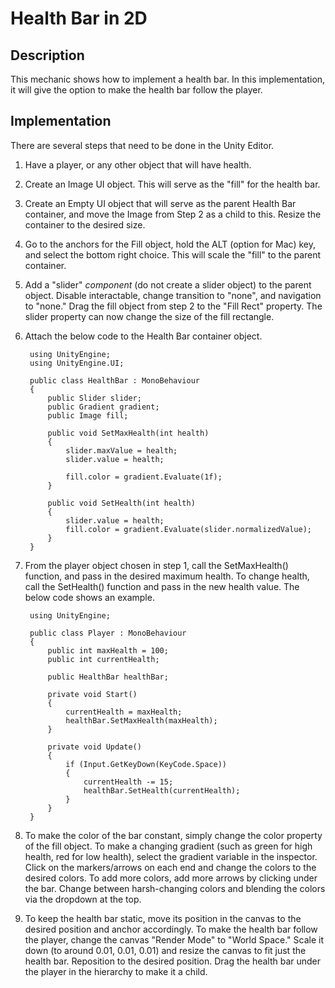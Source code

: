 # Health Bar in 2D

## Description
This mechanic shows how to implement a health bar. In this implementation, it will give the option to make the health bar follow the player.

## Implementation
There are several steps that need to be done in the Unity Editor.
1. Have a player, or any other object that will have health.
2. Create an Image UI object. This will serve as the "fill" for the health bar.
3. Create an Empty UI object that will serve as the parent Health Bar container, 
and move the Image from Step 2 as a child to this. Resize the container to the desired size.
4. Go to the anchors for the Fill object, hold the ALT (option for Mac) key, and select the bottom right choice. This will scale the "fill" to the parent container.
5. Add a "slider" *component* (do not create a slider object) to the parent object. Disable interactable, change transition to "none", and navigation to "none." Drag the fill object from step 2 to the "Fill Rect" property. The slider property can now change the size of the fill rectangle.
6. Attach the below code to the Health Bar container object.

        using UnityEngine;
        using UnityEngine.UI;

        public class HealthBar : MonoBehaviour
        {
            public Slider slider;
            public Gradient gradient;
            public Image fill;

            public void SetMaxHealth(int health)
            {
                slider.maxValue = health;
                slider.value = health;

                fill.color = gradient.Evaluate(1f);
            }

            public void SetHealth(int health)
            {
                slider.value = health;
                fill.color = gradient.Evaluate(slider.normalizedValue);
            }
        }
7. From the player object chosen in step 1, call the SetMaxHealth() function, and pass in the desired maximum health. To change health, call the SetHealth() function and pass in the new health value. The below code shows an example.

        using UnityEngine;

        public class Player : MonoBehaviour
        {
            public int maxHealth = 100;
            public int currentHealth;

            public HealthBar healthBar;

            private void Start()
            {
                currentHealth = maxHealth;
                healthBar.SetMaxHealth(maxHealth);
            }

            private void Update()
            {
                if (Input.GetKeyDown(KeyCode.Space))
                {
                    currentHealth -= 15;
                    healthBar.SetHealth(currentHealth);
                }
            }
        }

8. To make the color of the bar constant, simply change the color property of the fill object. To make a changing gradient (such as green for high health, red for low health), select the gradient variable in the inspector. Click on the markers/arrows on each end and change the colors to the desired colors. To add more colors, add more arrows by clicking under the bar. Change between harsh-changing colors and blending the colors via the dropdown at the top.

9. To keep the health bar static, move its position in the canvas to the desired position and anchor accordingly. To make the health bar follow the player, change the canvas "Render Mode" to "World Space." Scale it down (to around 0.01, 0.01, 0.01) and resize the canvas to fit just the health bar. Reposition to the desired position. Drag the health bar under the player in the hierarchy to make it a child.
